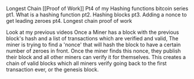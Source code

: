 Longest Chain [[Proof of Work]]
	Pt4 of my Hashing functions bitcoin series
	pt1. What is a hashing function
	pt2. Hashing blocks
	pt3. Adding a nonce to get leading zeroes
	pt4. Longest chain proof of work
	
Look at my previous videos
	Once a Miner has a block with the previous block's hash and a list of transactions which are verified and valid,
	The miner is trying to find a 'nonce' that will hash the block to have a certain number of zeroes in front.
	Once the miner finds this nonce, they publish their block and all other miners can verify it for themselves.
	This creates a chain of valid blocks which all miners verify going back to the first transaction ever, or the genesis block.